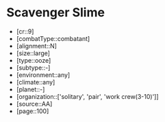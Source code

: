 
# Scavenger Slime

- [cr::9]
- [combatType::combatant]
- [alignment::N]
- [size::large]
- [type::ooze]
- [subtype::-]
- [environment::any]
- [climate::any]
- [planet::-]
- [organization::['solitary', 'pair', 'work crew(3-10)']]
- [source::AA]
- [page::100]
